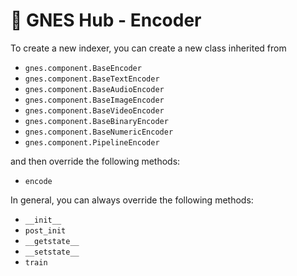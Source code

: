 # 🚢 GNES Hub - Encoder

To create a new indexer, you can create a new class inherited from 

- `gnes.component.BaseEncoder`
- `gnes.component.BaseTextEncoder`
- `gnes.component.BaseAudioEncoder`
- `gnes.component.BaseImageEncoder`
- `gnes.component.BaseVideoEncoder`
- `gnes.component.BaseBinaryEncoder`
- `gnes.component.BaseNumericEncoder`
- `gnes.component.PipelineEncoder`

and then override the following methods:

- `encode`

In general, you can always override the following methods:

- `__init__`
- `post_init`
- `__getstate__`
- `__setstate__`
- `train`